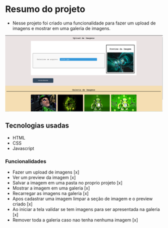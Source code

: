 

# Resumo do projeto
- Nesse projeto foi criado uma funcionalidade para fazer um upload de imagens e mostrar em uma galeria de imagens. 

![Site](./assets/site.png)


## Tecnologias usadas
- HTML
- CSS
- Javascript

### Funcionalidades
- Fazer um upload de imagens [x]
- Ver um preview da imagem [x]
- Salvar a imagem em uma pasta no proprio projeto [x]
- Mostrar a imagem em uma galeria [x]
- Recarregar as imagens na galeria [x]
- Apos cadastrar uma imagem limpar a seção de imagem e o preview criado [x]
- Ao iniciar a tela validar se tem imagens para ser apresentada na galeria [x]
- Remover toda a galeria caso nao tenha nenhuma imagem [x]

